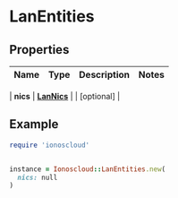 # LanEntities

## Properties

| Name | Type | Description | Notes |
| ---- | ---- | ----------- | ----- |

| **nics** | [**LanNics**](LanNics.md) |  | [optional] |

## Example

```ruby
require 'ionoscloud'


instance = Ionoscloud::LanEntities.new(
  nics: null
)
```

